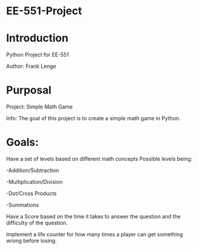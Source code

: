 # EE-551-Project
# Introduction
Python Project for EE-551

Author: Frank Lenge
# Purposal
Project: Simple Math Game 

Info: The goal of this project is to create a simple math game in Python.

# Goals:
Have a set of levels based on different math concepts
Possible levels being: 

-Addition/Subtraction

-Multiplication/Division

-Dot/Cross Products

-Summations

Have a Score based on the time it takes to answer the question and the difficulty of the question. 

Implement a life counter for how many times a player can get something wrong before losing. 


